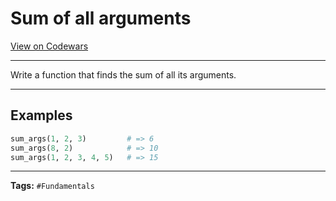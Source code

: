 # Sum of all arguments

[View on Codewars](https://www.codewars.com/kata/540c33513b6532cd58000259/python)

---

Write a function that finds the sum of all its arguments.

---

## Examples

```python
sum_args(1, 2, 3)         # => 6
sum_args(8, 2)            # => 10
sum_args(1, 2, 3, 4, 5)   # => 15
```

---

**Tags:** `#Fundamentals`